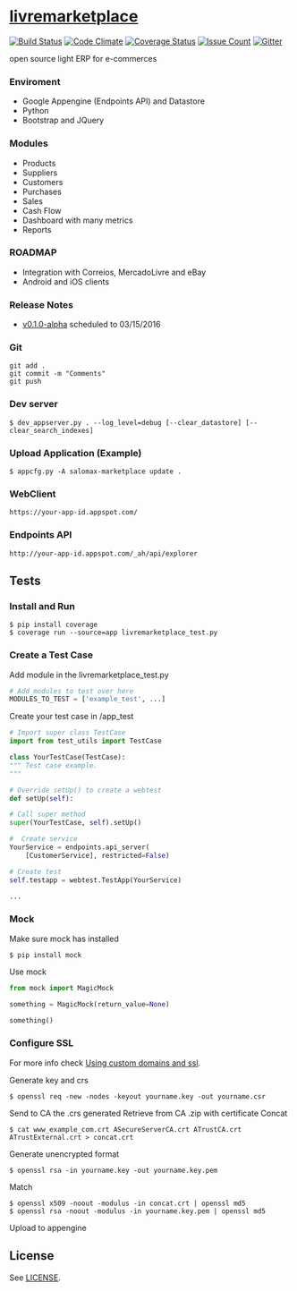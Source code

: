 # [livremarketplace](https://salomax-marketplace.appspot.com)
[![Build Status](https://travis-ci.org/salomax/livremarketplace.svg?branch=master)](https://travis-ci.org/salomax/livremarketplace)
[![Code Climate](https://codeclimate.com/github/salomax/livremarketplace/badges/gpa.svg)](https://codeclimate.com/github/salomax/livremarketplace) [![Coverage Status](https://coveralls.io/repos/github/salomax/livremarketplace/badge.svg?branch=master)](https://coveralls.io/github/salomax/livremarketplace?branch=master) [![Issue Count](https://codeclimate.com/github/salomax/livremarketplace/badges/issue_count.svg)](https://codeclimate.com/github/salomax/livremarketplace) [![Gitter](https://badges.gitter.im/salomax/livremarketplace.svg)](https://gitter.im/salomax/livremarketplace?utm_source=badge&utm_medium=badge&utm_campaign=pr-badge)

open source light ERP for e-commerces

### Enviroment

- Google Appengine (Endpoints API) and Datastore
- Python
- Bootstrap and JQuery

### Modules
- Products
- Suppliers
- Customers
- Purchases
- Sales
- Cash Flow
- Dashboard with many metrics
- Reports

### ROADMAP
- Integration with Correios, MercadoLivre and eBay
- Android and iOS clients

### Release Notes

- [v0.1.0-alpha](https://github.com/salomax/livremarketplace/milestones/v0.1.0-alpha) scheduled to 03/15/2016
 
### Git

	git add .
	git commit -m "Comments"
	git push

### Dev server

	$ dev_appserver.py . --log_level=debug [--clear_datastore] [--clear_search_indexes]

### Upload Application (Example)

	$ appcfg.py -A salomax-marketplace update .

### WebClient

	https://your-app-id.appspot.com/

### Endpoints API

	http://your-app-id.appspot.com/_ah/api/explorer

## Tests
  
### Install and Run

    $ pip install coverage 
    $ coverage run --source=app livremarketplace_test.py

### Create a Test Case

Add module in the livremarketplace_test.py

```python
# Add modules to test over here
MODULES_TO_TEST = ['example_test', ...]
```

Create your test case in /app_test

```python
# Import super class TestCase
import from test_utils import TestCase

class YourTestCase(TestCase):
""" Test case example.
"""

# Override setUp() to create a webtest
def setUp(self):

# Call super method
super(YourTestCase, self).setUp()

#  Create service
YourService = endpoints.api_server(
    [CustomerService], restricted=False)

# Create test
self.testapp = webtest.TestApp(YourService)    

... 
```

### Mock

Make sure mock has installed

	$ pip install mock
	
Use mock

```python
from mock import MagicMock

something = MagicMock(return_value=None)

something()
```

### Configure SSL

For more info check [Using custom domains and ssl](https://cloud.google.com/appengine/docs/python/console/using-custom-domains-and-ssl).

Generate key and crs
 
	$ openssl req -new -nodes -keyout yourname.key -out yourname.csr

Send to CA the .crs generated
Retrieve from CA .zip with certificate
Concat
	
	$ cat www_example_com.crt ASecureServerCA.crt ATrustCA.crt ATrustExternal.crt > concat.crt

Generate unencrypted format
	
	$ openssl rsa -in yourname.key -out yourname.key.pem 

Match 

	$ openssl x509 -noout -modulus -in concat.crt | openssl md5
	$ openssl rsa -noout -modulus -in yourname.key.pem | openssl md5

Upload to appengine

## License

See [LICENSE](https://github.com/salomax/livremarketplace/blob/master/LICENSE).	
